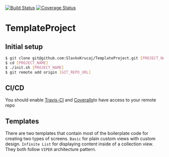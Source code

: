 [![Build Status](https://travis-ci.com/SlavkoKrucaj/TemplateProject.svg?branch=master)](https://travis-ci.com/SlavkoKrucaj/TemplateProject) [![Coverage Status](https://coveralls.io/repos/github/SlavkoKrucaj/TemplateProject/badge.svg)](https://coveralls.io/github/SlavkoKrucaj/TemplateProject)

# TemplateProject

## Initial setup

 ```bash
 $ git clone git@github.com:SlavkoKrucaj/TemplateProject.git [PROJECT_NAME]
 $ cd [PROJECT_NAME]
 $ ./init.sh [PROJECT_NAME]
 $ git remote add origin [GIT_REPO_URL]
 ```

## CI/CD

You should enable [Travis-CI](https://travis-ci.com) and [Coveralls](https://coveralls.io/)to have access to your remote repo

## Templates

There are two templates that contain most of the boilerplate code for creating two types of screens. `Basic` for plain custom views with custom design. `Infinite List` for displaying content inside of a collection view. They both follow `VIPER` architecture pattern.

